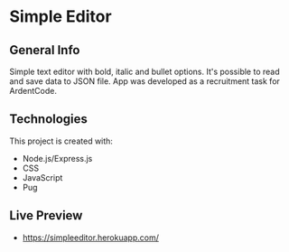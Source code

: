 # Simple Editor

## General Info 

Simple text editor with bold, italic and bullet options. It's possible to read and save data to JSON file.
App was developed as a recruitment task for ArdentCode.

## Technologies 

This project is created with:
 * Node.js/Express.js
 * CSS
 * JavaScript
 * Pug

## Live Preview 

* https://simpleeditor.herokuapp.com/